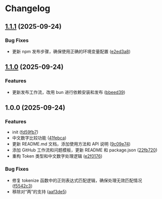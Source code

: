 # Changelog

## [1.1.1](https://github.com/Wybxc/ziran-compare/compare/v1.1.0...v1.1.1) (2025-09-24)


### Bug Fixes

* 更新 npm 发布步骤，确保使用正确的环境变量配置 ([e2ed3a8](https://github.com/Wybxc/ziran-compare/commit/e2ed3a866dd847196aaca1612f71918b29ffb1ab))

## [1.1.0](https://github.com/Wybxc/ziran-compare/compare/v1.0.0...v1.1.0) (2025-09-24)


### Features

* 更新发布工作流，改用 bun 进行依赖安装和发布 ([bbeed39](https://github.com/Wybxc/ziran-compare/commit/bbeed39c5add269ce39664ac90cadd7f4fa9aec1))

## 1.0.0 (2025-09-24)


### Features

* init ([fd59fb7](https://github.com/Wybxc/ziran-compare/commit/fd59fb7d3bfb812a6c22327a78c87b7e4a2681e9))
* 中文数字比较功能 ([41febca](https://github.com/Wybxc/ziran-compare/commit/41febcab2ee47b5bafd968940ce525681f861753))
* 更新 README.md 文档，添加使用方法和 API 说明 ([9c09e74](https://github.com/Wybxc/ziran-compare/commit/9c09e74a60930f23942f7b5a188af426a3b5f65e))
* 添加 GitHub 工作流和问题模板，更新 README 和 package.json ([22fb720](https://github.com/Wybxc/ziran-compare/commit/22fb72045410bc435f3a5f730692fa15f9d1ffcb))
* 重构 Token 类型和中文数字处理逻辑 ([e2f0176](https://github.com/Wybxc/ziran-compare/commit/e2f0176458ff47f857715ed1c1f64bc0a2e87574))


### Bug Fixes

* 修复 tokenize 函数中的正则表达式匹配逻辑，确保处理无效匹配情况 ([f5542c3](https://github.com/Wybxc/ziran-compare/commit/f5542c32f146720194b4523f35c176139c6b31c4))
* 移除对“两”的支持 ([aaf3de5](https://github.com/Wybxc/ziran-compare/commit/aaf3de5af8c20140bf951864539f26f4d0509741))
